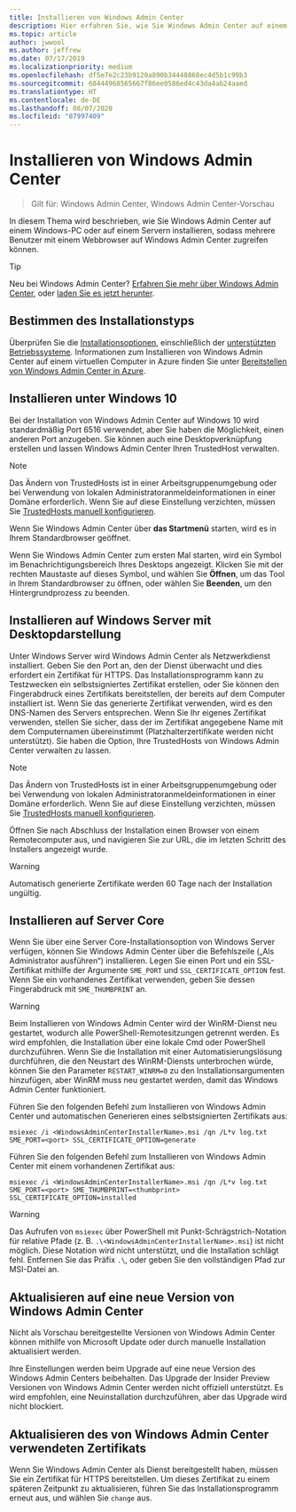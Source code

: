 ```yaml
---
title: Installieren von Windows Admin Center
description: Hier erfahren Sie, wie Sie Windows Admin Center auf einem Windows-PC oder auf einem Servern installieren, sodass mehrere Benutzer mit einem Webbrowser auf Windows Admin Center zugreifen können.
ms.topic: article
author: jwwool
ms.author: jeffrew
ms.date: 07/17/2019
ms.localizationpriority: medium
ms.openlocfilehash: df5e7e2c23b9120a890b34448868ec4d5b1c99b3
ms.sourcegitcommit: 68444968565667f86ee0586ed4c43da4ab24aaed
ms.translationtype: HT
ms.contentlocale: de-DE
ms.lasthandoff: 08/07/2020
ms.locfileid: "87997409"
---
```

# <a name="install-windows-admin-center"></a>Installieren von Windows Admin Center

> Gilt für: Windows Admin Center, Windows Admin Center-Vorschau

In diesem Thema wird beschrieben, wie Sie Windows Admin Center auf einem Windows-PC oder auf einem Servern installieren, sodass mehrere Benutzer mit einem Webbrowser auf Windows Admin Center zugreifen können.

> [!Tip]
> Neu bei Windows Admin Center?
> [Erfahren Sie mehr über Windows Admin Center](../overview.md), oder [laden Sie es jetzt herunter](https://aka.ms/windowsadmincenter).

## <a name="determine-your-installation-type"></a>Bestimmen des Installationstyps

Überprüfen Sie die [Installationsoptionen](../plan/installation-options.md), einschließlich der [unterstützten Betriebssysteme](../plan/installation-options.md#installation-supported-operating-systems). Informationen zum Installieren von Windows Admin Center auf einem virtuellen Computer in Azure finden Sie unter [Bereitstellen von Windows Admin Center in Azure](../azure/deploy-wac-in-azure.md).

## <a name="install-on-windows-10"></a>Installieren unter Windows 10

Bei der Installation von Windows Admin Center auf Windows 10 wird standardmäßig Port 6516 verwendet, aber Sie haben die Möglichkeit, einen anderen Port anzugeben. Sie können auch eine Desktopverknüpfung erstellen und lassen Windows Admin Center Ihren TrustedHost verwalten.

> [!NOTE]
> Das Ändern von TrustedHosts ist in einer Arbeitsgruppenumgebung oder bei Verwendung von lokalen Administratoranmeldeinformationen in einer Domäne erforderlich. Wenn Sie auf diese Einstellung verzichten, müssen Sie [TrustedHosts manuell konfigurieren](../support/troubleshooting.md#configure-trustedhosts).

Wenn Sie Windows Admin Center über **das Startmenü** starten, wird es in Ihrem Standardbrowser geöffnet.

Wenn Sie Windows Admin Center zum ersten Mal starten, wird ein Symbol im Benachrichtigungsbereich Ihres Desktops angezeigt. Klicken Sie mit der rechten Maustaste auf dieses Symbol, und wählen Sie **Öffnen**, um das Tool in Ihrem Standardbrowser zu öffnen, oder wählen Sie **Beenden**, um den Hintergrundprozess zu beenden.

## <a name="install-on-windows-server-with-desktop-experience"></a>Installieren auf Windows Server mit Desktopdarstellung

Unter Windows Server wird Windows Admin Center als Netzwerkdienst installiert. Geben Sie den Port an, den der Dienst überwacht und dies erfordert ein Zertifikat für HTTPS. Das Installationsprogramm kann zu Testzwecken ein selbstsigniertes Zertifikat erstellen, oder Sie können den Fingerabdruck eines Zertifikats bereitstellen, der bereits auf dem Computer installiert ist. Wenn Sie das generierte Zertifikat verwenden, wird es den DNS-Namen des Servers entsprechen. Wenn Sie Ihr eigenes Zertifikat verwenden, stellen Sie sicher, dass der im Zertifikat angegebene Name mit dem Computernamen übereinstimmt (Platzhalterzertifikate werden nicht unterstützt). Sie haben die Option, Ihre TrustedHosts von Windows Admin Center verwalten zu lassen.

> [!NOTE]
> Das Ändern von TrustedHosts ist in einer Arbeitsgruppenumgebung oder bei Verwendung von lokalen Administratoranmeldeinformationen in einer Domäne erforderlich. Wenn Sie auf diese Einstellung verzichten, müssen Sie [TrustedHosts manuell konfigurieren](../support/troubleshooting.md#configure-trustedhosts).

Öffnen Sie nach Abschluss der Installation einen Browser von einem Remotecomputer aus, und navigieren Sie zur URL, die im letzten Schritt des Installers angezeigt wurde.

> [!WARNING]
> Automatisch generierte Zertifikate werden 60 Tage nach der Installation ungültig.

## <a name="install-on-server-core"></a>Installieren auf Server Core

Wenn Sie über eine Server Core-Installationsoption von Windows Server verfügen, können Sie Windows Admin Center über die Befehlszeile („Als Administrator ausführen“) installieren. Legen Sie einen Port und ein SSL-Zertifikat mithilfe der Argumente `SME_PORT` und `SSL_CERTIFICATE_OPTION` fest. Wenn Sie ein vorhandenes Zertifikat verwenden, geben Sie dessen Fingerabdruck mit `SME_THUMBPRINT` an.

> [!WARNING]
> Beim Installieren von Windows Admin Center wird der WinRM-Dienst neu gestartet, wodurch alle PowerShell-Remotesitzungen getrennt werden. Es wird empfohlen, die Installation über eine lokale Cmd oder PowerShell durchzuführen. Wenn Sie die Installation mit einer Automatisierungslösung durchführen, die den Neustart des WinRM-Diensts unterbrochen würde, können Sie den Parameter ```RESTART_WINRM=0``` zu den Installationsargumenten hinzufügen, aber WinRM muss neu gestartet werden, damit das Windows Admin Center funktioniert.

Führen Sie den folgenden Befehl zum Installieren von Windows Admin Center und automatischen Generieren eines selbstsignierten Zertifikats aus:

```
msiexec /i <WindowsAdminCenterInstallerName>.msi /qn /L*v log.txt SME_PORT=<port> SSL_CERTIFICATE_OPTION=generate
```

Führen Sie den folgenden Befehl zum Installieren von Windows Admin Center mit einem vorhandenen Zertifikat aus:

```
msiexec /i <WindowsAdminCenterInstallerName>.msi /qn /L*v log.txt SME_PORT=<port> SME_THUMBPRINT=<thumbprint> SSL_CERTIFICATE_OPTION=installed
```

> [!WARNING]
> Das Aufrufen von `msiexec` über PowerShell mit Punkt-Schrägstrich-Notation für relative Pfade (z. B. `.\<WindowsAdminCenterInstallerName>.msi`) ist nicht möglich. Diese Notation wird nicht unterstützt, und die Installation schlägt fehl. Entfernen Sie das Präfix `.\`, oder geben Sie den vollständigen Pfad zur MSI-Datei an.

## <a name="upgrading-to-a-new-version-of-windows-admin-center"></a>Aktualisieren auf eine neue Version von Windows Admin Center

Nicht als Vorschau bereitgestellte Versionen von Windows Admin Center können mithilfe von Microsoft Update oder durch manuelle Installation aktualisiert werden.

Ihre Einstellungen werden beim Upgrade auf eine neue Version des Windows Admin Centers beibehalten. Das Upgrade der Insider Preview Versionen von Windows Admin Center werden nicht offiziell unterstützt. Es wird empfohlen, eine Neuinstallation durchzuführen, aber das Upgrade wird nicht blockiert.

## <a name="updating-the-certificate-used-by-windows-admin-center"></a>Aktualisieren des von Windows Admin Center verwendeten Zertifikats

Wenn Sie Windows Admin Center als Dienst bereitgestellt haben, müssen Sie ein Zertifikat für HTTPS bereitstellen. Um dieses Zertifikat zu einem späteren Zeitpunkt zu aktualisieren, führen Sie das Installationsprogramm erneut aus, und wählen Sie ```change``` aus.